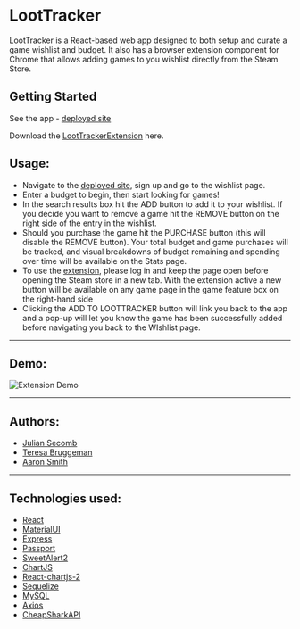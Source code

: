 # LootTracker

LootTracker is a React-based web app designed to both setup and curate a game wishlist and budget. 
It also has a browser extension component for Chrome that allows adding games to you wishlist
directly from the Steam Store. 

## Getting Started

See the app -  [deployed site](https://loot-trackerz.herokuapp.com/)

Download the [LootTrackerExtension](https://github.com/SaskuatchofAZ/LootTrackerExtension) here.

## Usage:

* Navigate to the [deployed site](https://loot-trackerz.herokuapp.com/), sign up and go to the wishlist page. 
* Enter a budget to begin, then start looking for games! 
* In the search results box hit the ADD button to add it to your wishlist. If you decide you want to remove a game hit the REMOVE button on the right side of the entry in the wishlist. 
* Should you purchase the game hit the PURCHASE button (this will disable the REMOVE button). Your total budget and game purchases will be tracked, and visual breakdowns of budget remaining and spending over time will be available on the Stats page. 
* To use the [extension](https://github.com/SaskuatchofAZ/LootTrackerExtension), please log in and keep the page open before opening the Steam store in a new tab. With the extension active a new button will be available on any game page in the game feature box on the right-hand side
* Clicking the ADD TO LOOTTRACKER button will link you back to the app and a pop-up will let you know the game has been successfully added before navigating you back to the WIshlist page.

---

## Demo:

![Extension Demo](https://s7.gifyu.com/images/lootTrackerDemo.gif)

---

## Authors:

* [Julian Secomb](https://github.com/jsecomb)
* [Teresa Bruggeman](https://github.com/bruggineer)
* [Aaron Smith](https://github.com/SaskuatchofAZ)

---

## Technologies used:

* [React](https://reactjs.org/)
* [MaterialUI](https://material-ui.com/)
* [Express](https://expressjs.com/)
* [Passport](http://www.passportjs.org/)
* [SweetAlert2](https://sweetalert2.github.io/)
* [ChartJS](https://www.chartjs.org/)
* [React-chartjs-2](http://jerairrest.github.io/react-chartjs-2/)
* [Sequelize](https://sequelize.org/)
* [MySQL](https://www.mysql.com/)
* [Axios](https://www.npmjs.com/package/axios)
* [CheapSharkAPI](https://rapidapi.com/CheapShark/api/cheapshark-game-deals)
